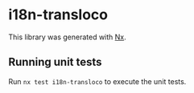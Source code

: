# i18n-transloco

This library was generated with [Nx](https://nx.dev).

## Running unit tests

Run `nx test i18n-transloco` to execute the unit tests.
